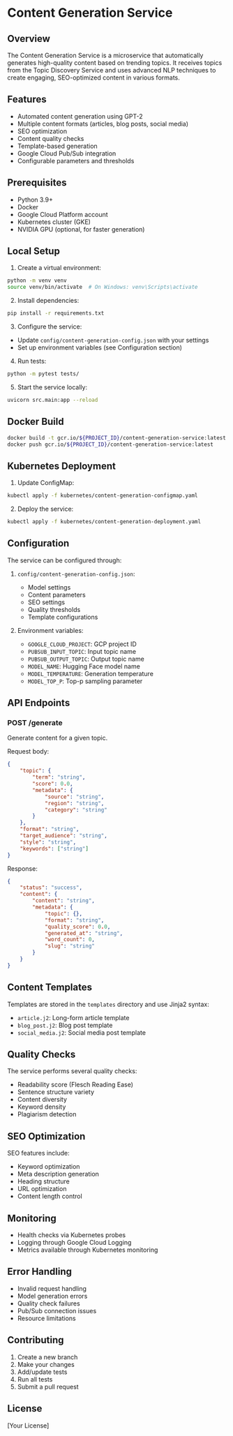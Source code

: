 # Content Generation Service

## Overview
The Content Generation Service is a microservice that automatically generates high-quality content based on trending topics. It receives topics from the Topic Discovery Service and uses advanced NLP techniques to create engaging, SEO-optimized content in various formats.

## Features
- Automated content generation using GPT-2
- Multiple content formats (articles, blog posts, social media)
- SEO optimization
- Content quality checks
- Template-based generation
- Google Cloud Pub/Sub integration
- Configurable parameters and thresholds

## Prerequisites
- Python 3.9+
- Docker
- Google Cloud Platform account
- Kubernetes cluster (GKE)
- NVIDIA GPU (optional, for faster generation)

## Local Setup
1. Create a virtual environment:
```bash
python -m venv venv
source venv/bin/activate  # On Windows: venv\Scripts\activate
```

2. Install dependencies:
```bash
pip install -r requirements.txt
```

3. Configure the service:
- Update `config/content-generation-config.json` with your settings
- Set up environment variables (see Configuration section)

4. Run tests:
```bash
python -m pytest tests/
```

5. Start the service locally:
```bash
uvicorn src.main:app --reload
```

## Docker Build
```bash
docker build -t gcr.io/${PROJECT_ID}/content-generation-service:latest .
docker push gcr.io/${PROJECT_ID}/content-generation-service:latest
```

## Kubernetes Deployment
1. Update ConfigMap:
```bash
kubectl apply -f kubernetes/content-generation-configmap.yaml
```

2. Deploy the service:
```bash
kubectl apply -f kubernetes/content-generation-deployment.yaml
```

## Configuration
The service can be configured through:
1. `config/content-generation-config.json`:
   - Model settings
   - Content parameters
   - SEO settings
   - Quality thresholds
   - Template configurations

2. Environment variables:
   - `GOOGLE_CLOUD_PROJECT`: GCP project ID
   - `PUBSUB_INPUT_TOPIC`: Input topic name
   - `PUBSUB_OUTPUT_TOPIC`: Output topic name
   - `MODEL_NAME`: Hugging Face model name
   - `MODEL_TEMPERATURE`: Generation temperature
   - `MODEL_TOP_P`: Top-p sampling parameter

## API Endpoints
### POST /generate
Generate content for a given topic.

Request body:
```json
{
    "topic": {
        "term": "string",
        "score": 0.0,
        "metadata": {
            "source": "string",
            "region": "string",
            "category": "string"
        }
    },
    "format": "string",
    "target_audience": "string",
    "style": "string",
    "keywords": ["string"]
}
```

Response:
```json
{
    "status": "success",
    "content": {
        "content": "string",
        "metadata": {
            "topic": {},
            "format": "string",
            "quality_score": 0.0,
            "generated_at": "string",
            "word_count": 0,
            "slug": "string"
        }
    }
}
```

## Content Templates
Templates are stored in the `templates` directory and use Jinja2 syntax:
- `article.j2`: Long-form article template
- `blog_post.j2`: Blog post template
- `social_media.j2`: Social media post template

## Quality Checks
The service performs several quality checks:
- Readability score (Flesch Reading Ease)
- Sentence structure variety
- Content diversity
- Keyword density
- Plagiarism detection

## SEO Optimization
SEO features include:
- Keyword optimization
- Meta description generation
- Heading structure
- URL optimization
- Content length control

## Monitoring
- Health checks via Kubernetes probes
- Logging through Google Cloud Logging
- Metrics available through Kubernetes monitoring

## Error Handling
- Invalid request handling
- Model generation errors
- Quality check failures
- Pub/Sub connection issues
- Resource limitations

## Contributing
1. Create a new branch
2. Make your changes
3. Add/update tests
4. Run all tests
5. Submit a pull request

## License
[Your License] 